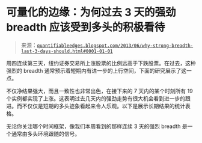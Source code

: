 <!--yml

分类：未分类

日期：2024-05-18 08:41:17

-->

# 可量化的边缘：为何过去 3 天的强劲 breadth 应该受到多头的积极看待

> 来源：[`quantifiableedges.blogspot.com/2013/06/why-strong-breadth-last-3-days-should.html#0001-01-01`](http://quantifiableedges.blogspot.com/2013/06/why-strong-breadth-last-3-days-should.html#0001-01-01)

周四连续第三天，纽约证券交易所上涨股票的比例远高于下跌股票。在过去，这种强烈的 breadth 通常预示着短期内有进一步的上行空间，下面的研究展示了这一点。

不仅净结果强大，而且一致性也非常出色，在接下来的 7 天内的某个时刻所有 19 个实例都实现了上涨。这表明过去几天内的强劲走势有很大机会看到进一步的跟进。而不仅仅是短期的多头迹象看起来令人乐观。以下是展示长期结果的统计表格。

无论你关注哪个时间框架，像我们本周看到的那样连续 3 天的强烈 breadth 是一个通常由多头环境跟随的信号。
